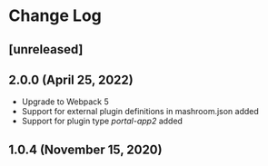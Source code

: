 
# Change Log

## [unreleased]

## 2.0.0 (April 25, 2022)

 * Upgrade to Webpack 5
 * Support for external plugin definitions in mashroom.json added
 * Support for plugin type *portal-app2* added

## 1.0.4 (November 15, 2020)
